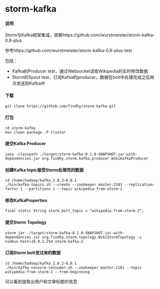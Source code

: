 storm-kafka
===========
#### 说明 ####
Storm与Kafka框架集成，依赖https://github.com/wurstmeister/storm-kafka-0.8-plus 
 
参考https://github.com/wurstmeister/storm-kafka-0.8-plus-test  

包括：

- Kafka的Producer test，通过Websocket读取Wikipedia的实时修改数据
- Storm的Spout test，订阅Kafka的producer，数据在bolt中处理完成之后再次发送到Kafka中


#### 下载 ####

    git clone https://github.com/findhy/storm-kafka.git

#### 打包 ####

    cd storm-kafka
    mvn clean package -P cluster

#### 提交Kafka Producer ####

    java -classpath ./target/storm-kafka-0.1.0-SNAPSHOT-jar-with-dependencies.jar org.findhy.storm.kafka.producer.WikiKafkaProducer

#### 创建Kafka topic接受Storm处理完的数据 ####

    cd /home/hadoop/kafka_2.8.2-0.8.1
    ./bin/kafka-topics.sh --create --zookeeper master:2181 --replication-factor 1 --partitions 1 --topic wikipedia-from-storm-2

#### 修改KafkaProperties ####

    final static String storm_bolt_topic = "wikipedia-from-storm-2";

#### 提交Storm Topology ####

    storm jar ./target/storm-kafka-0.1.0-SNAPSHOT-jar-with-dependencies.jar org.findhy.storm.topology.WikiStormTopology -c nimbus.host=10.0.1.254 storm-kafka-2 

#### 订阅Storm bolt发过来的数据 ####

    cd /home/hadoop/kafka_2.8.2-0.8.1
    ./bin/kafka-console-consumer.sh --zookeeper master:2181 --topic wikipedia-from-storm-2 --from-beginning

可以看到提取出用户和文章标题的信息